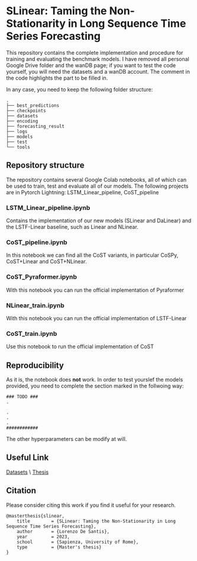 # SLinear: Taming the Non-Stationarity in Long Sequence Time Series Forecasting

This repository contains the complete implementation and procedure for training and evaluating the benchmark models. I have removed all
personal Google Drive folder and the wanDB page; if you want to test the code yourself, you will need the datasets and a
wanDB account. The comment in the code highlights the part to be filled in.

In any case, you need to keep the following folder structure:

```
.
├── best_predictions
├── checkpoints
├── datasets
├── encoding
├── forecasting_result
├── logs
├── models
├── test
└── tools

```

## Repository structure

The repository contains several Google Colab notebooks, all of which can be used to train, test and evaluate all of our models.
The following projects are in Pytorch Lightning: LSTM_Linear_pipeline, CoST_pipeline

### LSTM_Linear_pipeline.ipynb

Contains the implementation of our new models (SLinear and DaLinear) and the LSTF-Linear baseline, such as Linear and NLinear. 

### CoST_pipeline.ipynb

In this notebook we can find all the CoST variants, in particular CoSPy, CoST+Linear and CoST+NLinear.

### CoST_Pyraformer.ipynb

With this notebook you can run the official implementation of Pyraformer

### NLinear_train.ipynb

With this notebook you can run the official implementation of LSTF-Linear

### CoST_train.ipynb

Use this notebook to run the official implementation of CoST

## Reproducibility

As it is, the notebook does **not** work.
In order to test yourslef the models provided, you need to complete the section marked in the follwoing way:

```
### TODO ###
.

.
.
.
############

```
The other hyperparameters can be modify at will.

## Useful Link
[Datasets](https://drive.google.com/drive/folders/1TEf4A4uA_YzQ1G3S3M34sfeixKQN2Jm2?usp=sharing) \\
[Thesis]()

## Citation

Please consider citing this work if you find it useful for your research.

```
@masterthesis{slinear,
    title        = {SLinear: Taming the Non-Stationarity in Long Sequence Time Series Forecasting},
    author       = {Lorenzo De Santis},
    year         = 2023,
    school       = {Sapienza, University of Rome},
    type         = {Master's thesis}
}

```
